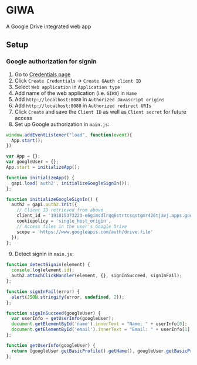 # GIWA
A Google Drive integrated web app

## Setup
### Google authorization for signin
1. Go to [Credentials page](https://console.developers.google.com/apis/credentials)
2. Click `Create Credentials` &rightarrow; `Create OAuth client ID`
3. Select `Web application` in `Application type`
4. Add name of the web application (i.e. `GIWA`) in `Name`
5. Add `http://localhost:8080` in `Authorized Javascript origins`
6. Add `http://localhost:8080` in `Authorized redirect URIs`
7. Click `Create` and save the `Client ID` as well as `Client secret` for future access
8. Set up Google authorization in `main.js`: 
```javascript
window.addEventListener("load", function(event){
  App.start();
})

var App = {};
var googleUser = {};
App.start = initializeApp();

function initializeApp() {
  gapi.load('auth2', initializeGoogleSignIn());
};

function initializeGoogleSignIn() {
  auth2 = gapi.auth2.init({
    // Client ID retrieved from above
    client_id = '191815373223-e6gimsdlrqq6strtcsqstgmr426tjavj.apps.googleusercontent.com', 
    cookiepolicy = 'single_host_origin',
    // Access files in the user's Google Drive
    scope = 'https://www.googleapis.com/auth/drive.file'
  });
};
```
9. Detect signin in `main.js`:
```javascript
function detectSignin(element) {
  console.log(element.id);
  auth2.attachClickHandler(element, {}, signInSucceed, signInFail);
};

function signInFail(error) {
  alert(JSON.stringify(error, undefined, 2));
};

function signInSucceed(googleUser) {
  var userInfo = getUserInfo(googleUser);
  document.getElementById('name').innerText = "Name: " + userInfo[0];
  document.getElementById('email').innerText = "Email: " + userInfo[1];
};

function getUserInfo(googleUser) {
  return [googleUser.getBasicProfile().getName(), googleUser.getBasicProfile().getEmail()];
};

